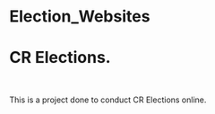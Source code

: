 # Election_Websites

<p id="header"> <h1>CR Elections.</h1><br>
</p>
<p>
This is a project done to conduct CR Elections online.
</p>
